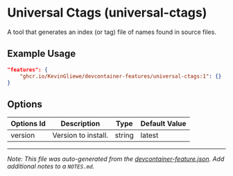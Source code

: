 
# Universal Ctags (universal-ctags)

A tool that generates an index (or tag) file of names found in source files.

## Example Usage

```json
"features": {
    "ghcr.io/KevinGliewe/devcontainer-features/universal-ctags:1": {}
}
```

## Options

| Options Id | Description | Type | Default Value |
|-----|-----|-----|-----|
| version | Version to install. | string | latest |



---

_Note: This file was auto-generated from the [devcontainer-feature.json](https://github.com/KevinGliewe/devcontainer-features/blob/main/src/universal-ctags/devcontainer-feature.json).  Add additional notes to a `NOTES.md`._
